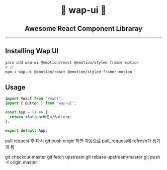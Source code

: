 <h1 align="center">🌟 wap-ui 🌟</h1>

<h2 align="center">Awesome React Component Libraray</h2>

---

## Installing Wap UI

```sh
yarn add wap-ui @emotion/react @emotion/styled framer-motion
# or
npm i wap-ui @emotion/react @emotion/styled framer-motion
```

## Usage

```jsx
import React from 'react';
import { Button } from 'wap-ui';

const App = () => {
  return <Button>버튼</Button>;
};

export default App;
```

pull request 후 다시 git push origin <branch name>하면
자동으로 pull_request에 refresh가 생기게 됨

git checkout master
git fetch upstream
git rebase upstream/master
git push -f origin master
